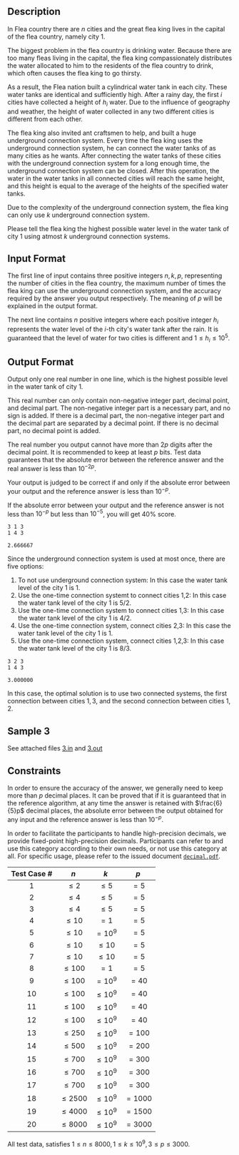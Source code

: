 ## Description

In Flea country there are $n$ cities and the great flea king lives in the capital of the flea country, namely city $1$.

The biggest problem in the flea country is drinking water. Because there are too many fleas living in the capital, the flea king compassionately distributes the water allocated to him to the residents of the flea country to drink, which often causes the flea king to go thirsty.

As a result, the Flea nation built a cylindrical water tank in each city. These water tanks are identical and sufficiently high. After a rainy day, the first $i$ cities have collected a height of $h_i$ water. Due to the influence of geography and weather, the height of water collected in any two different cities is different from each other.

The flea king also invited ant craftsmen to help, and built a huge underground connection system. Every time the flea king uses the underground connection system, he can connect the water tanks of as many cities as he wants. After connecting the water tanks of these cities with the underground connection system for a long enough time, the underground connection system can be closed. After this operation, the water in the water tanks in all connected cities will reach the same height, and this height is equal to the average of the heights of the specified water tanks.

Due to the complexity of the underground connection system, the flea king can only use $k$ underground connection system.

Please tell the flea king the highest possible water level in the water tank of city $1$ using atmost $k$ underground connection systems.

## Input Format

The first line of input contains three positive integers $n,k,p$, representing the number of cities in the flea country, the maximum number of times the flea king can use the underground connection system, and the accuracy required by the answer you output respectively. The meaning of $p$ will be explained in the output format.

The next line contains $n$ positive integers where each positive integer $h_i$ represents the water level of the $i$-th city's water tank after the rain. It is guaranteed that the level of water for two cities is different and $1 \leq h_i \leq 10^5$.

## Output Format

Output only one real number in one line, which is the highest possible level in the water tank of city $1$.

This real number can only contain non-negative integer part, decimal point, and decimal part. The non-negative integer part is a necessary part, and no sign is added. If there is a decimal part, the non-negative integer part and the decimal part are separated by a decimal point. If there is no decimal part, no decimal point is added.

The real number you output cannot have more than $2p$ digits after the decimal point. It is recommended to keep at least $p$ bits. Test data guarantees that the absolute error between the reference answer and the real answer is less than $10^{-2p}$.

Your output is judged to be correct if and only if the absolute error between your output and the reference answer is less than $10^{-p}$.

If the absolute error between your output and the reference answer is not less than $10^{-p}$ but less than $10^{-5}$, you will get $40\%$ score.

```input1
3 1 3
1 4 3
```
```output1
2.666667
```

Since the underground connection system is used at most once, there are five options:

1. To not use underground connection system: In this case the water tank level of the city $1$ is $1$.
2. Use the one-time connection systemt to connect cities $1$,$2$: In this case the water tank level of the city $1$ is $5/2$.
3. Use the one-time connection system to connect cities $1$,$3$: In this case the water tank level of the city $1$ is $4/2$.
4. Use the one-time connection system, connect cities $2$,$3$: In this case the water tank level of the city $1$ is $1$.
5. Use the one-time connection system, connect cities $1$,$2$,$3$: In this case the water tank level of the city $1$ is $8/3$.

```input2
3 2 3
1 4 3
```
```output2
3.000000
```

In this case, the optimal solution is to use two connected systems, the first connection between cities $1,3$, and the second connection between cities $1,2$.

## Sample 3

See attached files [3.in](file://3.in) and [3.out](file://3.ans)

## Constraints

In order to ensure the accuracy of the answer, we generally need to keep more than $p$ decimal places. It can be proved that if it is guaranteed that in the reference algorithm, at any time the answer is retained with $\frac{6}{5}p$ decimal places, the absolute error between the output obtained for any input and the reference answer is less than $10^{-p}$.

In order to facilitate the participants to handle high-precision decimals, we provide fixed-point high-precision decimals. Participants can refer to and use this category according to their own needs, or not use this category at all. For specific usage, please refer to the issued document [`decimal.pdf`](file://decimal.pdf).


| Test Case #      | $n$     | $k$   |  $p$ |
| :-------------: | :----------: | :-----------: |:-----------:  |
|  1 | $\le 2$   | $\le 5$    | $=5$  |
|  2 | $\le 4$   | $\le 5$    | $=5$  |
|  3 | $\le 4$   | $\le 5$    | $=5$  |
|  4 | $\le 10$   | $=1$    | $=5$  |
|  5 | $\le 10$   | $=10^9$    | $=5$  |
|  6 | $\le 10$   | $\le 10$    | $=5$  |
|  7 | $\le 10$   | $\le 10$    | $=5$  |
|  8 | $\le 100$   | $=1$    | $=5$  |
|  9 | $\le 100$   | $=10^9$    | $=40$  |
| 10 | $\le 100$   | $\le 10^9$    | $=40$  |
| 11 | $\le 100$   | $\le 10^9$    | $=40$  |
| 12 | $\le 100$   | $\le 10^9$    | $=40$  |
| 13 | $\le 250$   | $\le 10^9$    | $=100$  |
| 14 | $\le 500$   | $\le 10^9$    | $=200$  |
| 15 | $\le 700$   | $\le 10^9$    | $=300$  |
| 16 | $\le 700$   | $\le 10^9$    | $=300$  |
| 17 | $\le 700$   | $\le 10^9$    | $=300$  |
| 18 | $\le 2500$   | $\le 10^9$    | $=1000$  |
| 19 | $\le 4000$   | $\le 10^9$    | $=1500$  |
| 20 | $\le 8000$   | $\le 10^9$    | $=3000$  |

All test data, satisfies $1 \le n \le 8000,1 \le k \le {10} ^ 9, 3 \le p \le 3000$.
